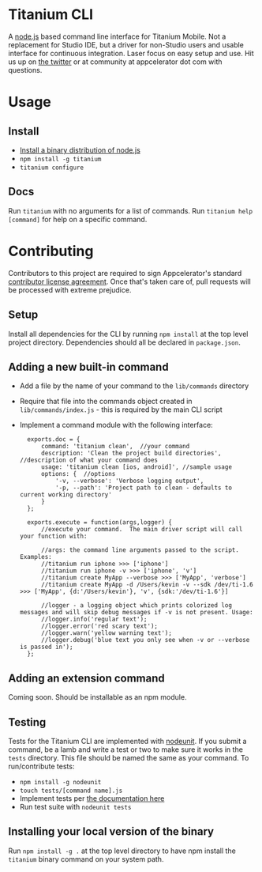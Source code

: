 # Titanium CLI

A [node.js](http://nodejs.org) based command line interface for Titanium Mobile.  Not a replacement for Studio IDE, but a driver for non-Studio users and usable interface for continuous integration.  Laser focus on easy setup and use. Hit us up on [the twitter](http://twitter.com/appcelerator) or at community at appcelerator dot com with questions.

# Usage

## Install

* [Install a binary distribution of node.js](http://nodejs.org/#download)
* `npm install -g titanium`
* `titanium configure`

## Docs

Run `titanium` with no arguments for a list of commands.  Run `titanium help [command]` for help on a specific command.

# Contributing

Contributors to this project are required to sign Appcelerator's standard [contributor license agreement](http://developer.appcelerator.com/cla).  Once that's taken care of, pull requests will be processed with extreme prejudice.

## Setup

Install all dependencies for the CLI by running `npm install` at the top level project directory.  Dependencies should all be declared in `package.json`.

## Adding a new built-in command

* Add a file by the name of your command to the `lib/commands` directory
* Require that file into the commands object created in `lib/commands/index.js` - this is required by the main CLI script
* Implement a command module with the following interface:

		exports.doc = {
			command: 'titanium clean',  //your command 
			description: 'Clean the project build directories', //description of what your command does
			usage: 'titanium clean [ios, android]', //sample usage
			options: {  //options
				'-v, --verbose': 'Verbose logging output',
				'-p, --path': 'Project path to clean - defaults to current working directory'
			}
		};

		exports.execute = function(args,logger) {
			//execute your command.  The main driver script will call your function with:
		
			//args: the command line arguments passed to the script.  Examples:
			//titanium run iphone >>> ['iphone']
			//titanium run iphone -v >>> ['iphone', 'v']
			//titanium create MyApp --verbose >>> ['MyApp', 'verbose']
			//titanium create MyApp -d /Users/kevin -v --sdk /dev/ti-1.6 >>> ['MyApp', {d:'/Users/kevin'}, 'v', {sdk:'/dev/ti-1.6'}]
				
			//logger - a logging object which prints colorized log messages and will skip debug messages if -v is not present. Usage:
			//logger.info('regular text');
			//logger.error('red scary text');
			//logger.warn('yellow warning text');
			//logger.debug('blue text you only see when -v or --verbose is passed in');	
		};
	
## Adding an extension command

Coming soon.  Should be installable as an npm module.

## Testing

Tests for the Titanium CLI are implemented with [nodeunit](https://github.com/caolan/nodeunit).  If you submit a command, be a lamb and write a test or two to make sure it works in the `tests` directory.  This file should be named the same as your command.  To run/contribute tests:

* `npm install -g nodeunit`
* `touch tests/[command name].js`
* Implement tests per [the documentation here](https://github.com/caolan/nodeunit)
* Run test suite with `nodeunit tests`

## Installing your local version of the binary

Run `npm install -g .` at the top level directory to have npm install the `titanium` binary command on your system path.
